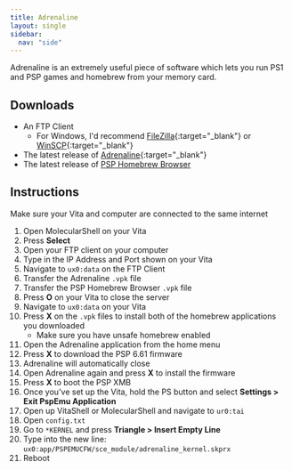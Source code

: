 ```yaml
---
title: Adrenaline
layout: single
sidebar:
  nav: "side"
---
```


Adrenaline is an extremely useful piece of software which lets you run PS1 and PSP games and homebrew from your memory card.

## Downloads
- An FTP Client
	- For Windows, I'd recommend [FileZilla](https://filezilla-project.org/){:target="_blank"} or [WinSCP](https://winscp.net/eng/download.php){:target="_blank"}
- The latest release of [Adrenaline](https://github.com/TheOfficialFloW/Adrenaline/releases/latest){:target="_blank"}
- The latest release of [PSP Homebrew Browser](/assets/files/PSPhbb_dev.vpk)

## Instructions
Make sure your Vita and computer are connected to the same internet

1. Open MolecularShell on your Vita
2. Press **Select**
3. Open your FTP client on your computer
4. Type in the IP Address and Port shown on your Vita
5. Navigate to `ux0:data` on the FTP Client
6. Transfer the Adrenaline `.vpk` file
7. Transfer the PSP Homebrew Browser `.vpk` file
8. Press **O** on your Vita to close the server
9. Navigate to `ux0:data` on your Vita
10. Press **X** on the `.vpk` files to install both of the homebrew applications you downloaded
	- Make sure you have unsafe homebrew enabled
11. Open the Adrenaline application from the home menu
12. Press **X** to download the PSP 6.61 firmware
13. Adrenaline will automatically close
14. Open Adrenaline again and press **X** to install the firmware
15. Press **X** to boot the PSP XMB
16. Once you've set up the Vita, hold the PS button and select **Settings > Exit PspEmu Application**
17. Open up VitaShell or MolecularShell and navigate to `ur0:tai`
18. Open `config.txt`
19. Go to `*KERNEL` and press **Triangle > Insert Empty Line**
20. Type into the new line: `ux0:app/PSPEMUCFW/sce_module/adrenaline_kernel.skprx`
21. Reboot
